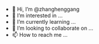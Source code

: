 - 👋 Hi, I’m @zhanghenggang
- 👀 I’m interested in ...
- 🌱 I’m currently learning ...
- 💞️ I’m looking to collaborate on ...
- 📫 How to reach me ...

<!---
zhanghenggang/zhanghenggang is a ✨ special ✨ repository because its `README.md` (this file) appears on your GitHub profile.
You can click the Preview link to take a look at your changes.
--->
